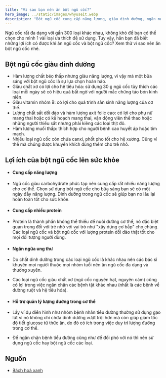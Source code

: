 ```yaml
---
title: "Vì sao bạn nên ăn bột ngũ cốc?"
hero_image: ../static/images/whyuseit.webp
description: "Bột ngũ cốc cung cấp năng lượng, giàu dinh dưỡng, ngăn ngừa ung thư."
---
```


Ngũ cốc rất đa dạng với gần 300 loại khác nhau, không khó để bạn có thể chọn cho mình 1 vài loại ưa thích để sử dụng. Tuy vậy, hẳn bạn đã biết những lợi ích có được khi ăn ngũ cốc và bột ngũ cốc? Xem thử vì sao nên ăn bột ngũ cốc nhé.

## **Bột ngũ cốc giàu dinh dưỡng**

* Hàm lượng chất béo thấp nhưng giàu năng lượng, vì vậy mà một bữa sáng với bột ngũ cốc là sự lựa chọn hoàn hảo.
* Giàu chất xơ có lợi cho hệ tiêu hóa: sử dụng 30 g ngũ cốc tùy thích các loại mỗi ngày sẽ có hiệu quả bất ngờ với người mắc chứng táo bón kinh niên.
* Giàu vitamin nhóm B: có lợi cho quá trình sản sinh năng lượng của cơ thể.
* Lượng chất sắt dồi dào và hàm lượng axit folic cao: có lợi cho phụ nữ mang thai hoặc có kế hoạch mang thai, vận động viên thể thao hoặc những người thiếu sắt nhưng phải kiêng các loại thịt đỏ.
* Hàm lượng muối thấp: thích hợp cho người bệnh cao huyết áp hoặc tim mạch.
* Nhiều loại ngũ cốc còn chứa canxi, phốt pho tốt cho hệ xương. Cũng vì thế mà chúng được khuyến khích dùng thêm cho trẻ nhỏ.

## **Lợi ích của bột ngũ cốc lên sức khỏe**

* #### **Cung cấp năng lượng**

 * Ngũ cốc giàu carbohydrate phức tạp nên cung cấp rất nhiều năng lượng cho cơ thể. Chọn sử dụng bột ngũ cốc cho bữa sáng bạn sẽ có một ngày đầy năng lượng. Dinh dưỡng trong ngũ cốc sẽ giúp bạn no lâu lại hoàn toàn tốt cho sức khỏe.

* #### **Cung cấp nhiều protein**

 * Protein là thành phần không thể thiếu để nuôi dưỡng cơ thể, nó đặc biệt quan trọng đối với trẻ nhỏ với vai trò như "xây dựng cơ bắp" cho chúng. Các loại ngũ cốc và bột ngũ cốc với lượng protein dồi dào thật tốt cho mọi đối tượng người dùng.

* #### **Ngăn ngừa ung thư**


 * Do chất dinh dưỡng trong các loại ngũ cốc là khác nhau nên các bác sĩ khuyên mọi người thuộc mọi nhóm tuổi nên ăn ngũ cốc đa dạng và thường xuyên.

 * Các loại ngũ cốc giàu chất xơ (ngũ cốc nguyên hạt, nguyên cám) cũng có lợi trong việc ngăn chặn các bệnh tật khác nhau (nhất là các bệnh về đường ruột và hệ tiêu hóa).

* #### **Hỗ trợ quản lý lượng đường trong cơ thể**

 * Lấy ví dụ điển hình như nhóm bệnh nhân tiểu đường thường sử dụng gạo lứt vì nó không chỉ chứa dinh dưỡng vượt trội hơn mà còn giúp giảm tốc độ tiết glucose từ thức ăn, do đó có ích trong việc duy trì lượng đường trong cơ thể. 

 * Để ngăn chặn bệnh tiểu đường cũng như để đối phó với nó thì nên sử dụng ngũ cốc hay bột ngũ cốc các loại.

## **Nguồn**

* [Bách hoá xanh](https://www.bachhoaxanh.com/kinh-nghiem-hay/vi-sao-ban-nen-an-bot-ngu-coc-949932)